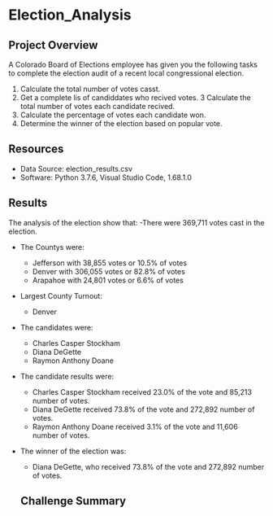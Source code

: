 # Election_Analysis

## Project Overview
A Colorado Board of Elections employee has given you the following tasks to complete the election audit of a recent local congressional election. 

1. Calculate the total number of votes casst. 
2. Get a complete lis of candiddates who recived votes. 
3 Calculate the total number of votes each candidate recived. 
4. Calculate the percentage of votes each candidate won. 
5. Determine the winner of the election based on popular vote. 

## Resources 
- Data Source: election_results.csv
- Software: Python 3.7.6, Visual Studio Code, 1.68.1.0

## Results 
The analysis of the election show that:
-There were 369,711 votes cast in the election. 
- The Countys were:
  - Jefferson with 38,855 votes or 10.5% of votes
  - Denver with 306,055 votes or 82.8% of votes 
  - Arapahoe with 24,801 votes or 6.6% of votes
- Largest County Turnout:
  - Denver
- The candidates were:
  - Charles Casper Stockham
  - Diana DeGette
  - Raymon Anthony Doane
- The candidate results were: 
  - Charles Casper Stockham received 23.0% of the vote and 85,213 number of votes. 
  - Diana DeGette received 73.8% of the vote and 272,892 number of votes. 
  - Raymon Anthony Doane received 3.1% of the vote and 11,606 number of votes. 
- The winner of the election was:
  - Diana DeGette, who received 73.8% of the vote and 272,892 number of votes. 
  
  ## Challenge Summary
  
